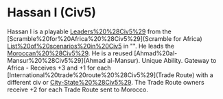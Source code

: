 # Hassan I (Civ5)

Hassan I is a playable [Leaders%20%28Civ5%29](leader) from the [Scramble%20for%20Africa%20%28Civ5%29](Scramble for Africa) [List%20of%20scenarios%20in%20Civ5](scenario) in "". He leads the [Moroccan%20%28Civ5%29](Moroccans). He is a reused [Ahmad%20al-Mansur%20%28Civ5%29](Ahmad al-Mansur).
Unique Ability.
Gateway to Africa - Receives +3 and +1 for each [International%20trade%20route%20%28Civ5%29](Trade Route) with a different civ or [City-State%20%28Civ5%29](City-State). The Trade Route owners receive +2 for each Trade Route sent to Morocco.